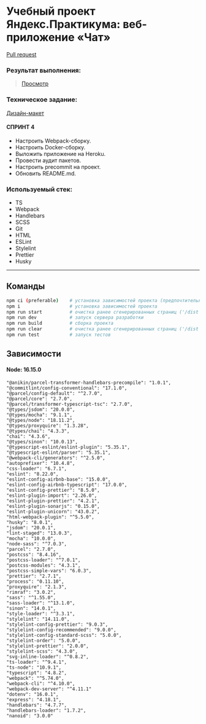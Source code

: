 # Учебный проект Яндекс.Практикума: веб-приложение «Чат»

[Pull request](https://github.com/Skro11-ru/middle.messenger.praktikum.yandex/pull/4)

### Результат выполнения:

> [Просмотр](https://messenger-yandex4.herokuapp.com/)

### Техническое задание:

[Дизайн-макет](<https://www.figma.com/file/51NeaiEV2zI7j3bUt5no6h/Chat_external_link-(Copy)?node-id=1%3A515>)

#### СПРИНТ 4

- Настроить Webpack-сборку.
- Настроить Docker-сборку.
- Выложить приложение на Heroku.
- Провести аудит пакетов.
- Настроить precommit на проект.
- Обновить README.md.

### Используемый стек:

- TS
- Webpack
- Handlebars
- SCSS
- Git
- HTML
- ESLint
- Stylelint
- Prettier
- Husky

---

## Команды

```bash
npm ci (preferable)    # установка зависимостей проекта (предпочтительный способ)
npm i                  # установка зависимостей проекта
npm run start          # очистка ранее сгенерированных страниц ('/dist'), сборка проекта, запуск веб-сервера (Express)
npm run dev            # запуск сервера разработки
npm run build          # сборка проекта
npm run clear          # очистка ранее сгенерированных страниц ('/dist')
npm run test           # запуск тестов
```

## Зависимости

#### Node: 16.15.0

    "@anikin/parcel-transformer-handlebars-precompile": "1.0.1",
    "@commitlint/config-conventional": "17.1.0",
    "@parcel/config-default": "^2.7.0",
    "@parcel/core": "2.7.0",
    "@parcel/transformer-typescript-tsc": "2.7.0",
    "@types/jsdom": "20.0.0",
    "@types/mocha": "9.1.1",
    "@types/node": "18.11.2",
    "@types/proxyquire": "1.3.28",
    "@types/chai": "4.3.3",
    "chai": "4.3.6",
    "@types/sinon": "10.0.13",
    "@typescript-eslint/eslint-plugin": "5.35.1",
    "@typescript-eslint/parser": "5.35.1",
    "@webpack-cli/generators": "^2.5.0",
    "autoprefixer": "10.4.8",
    "css-loader": "6.7.1",
    "eslint": "8.22.0",
    "eslint-config-airbnb-base": "15.0.0",
    "eslint-config-airbnb-typescript": "17.0.0",
    "eslint-config-prettier": "8.5.0",
    "eslint-plugin-import": "2.26.0",
    "eslint-plugin-prettier": "4.2.1",
    "eslint-plugin-sonarjs": "0.15.0",
    "eslint-plugin-unicorn": "43.0.2",
    "html-webpack-plugin": "^5.5.0",
    "husky": "8.0.1",
    "jsdom": "20.0.1",
    "lint-staged": "13.0.3",
    "mocha": "10.0.0",
    "node-sass": "^7.0.3",
    "parcel": "2.7.0",
    "postcss": "8.4.16",
    "postcss-loader": "^7.0.1",
    "postcss-modules": "4.3.1",
    "postcss-simple-vars": "6.0.3",
    "prettier": "2.7.1",
    "process": "0.11.10",
    "proxyquire": "2.1.3",
    "rimraf": "3.0.2",
    "sass": "^1.55.0",
    "sass-loader": "^13.1.0",
    "sinon": "14.0.1",
    "style-loader": "^3.3.1",
    "stylelint": "14.11.0",
    "stylelint-config-prettier": "9.0.3",
    "stylelint-config-recommended": "9.0.0",
    "stylelint-config-standard-scss": "5.0.0",
    "stylelint-order": "5.0.0",
    "stylelint-prettier": "2.0.0",
    "stylelint-scss": "4.3.0",
    "svg-inline-loader": "^0.8.2",
    "ts-loader": "^9.4.1",
    "ts-node": "10.9.1",
    "typescript": "4.8.2",
    "webpack": "^5.74.0",
    "webpack-cli": "^4.10.0",
    "webpack-dev-server": "^4.11.1"
    "dotenv": "16.0.1",
    "express": "4.18.1",
    "handlebars": "4.7.7",
    "handlebars-loader": "1.7.2",
    "nanoid": "3.0.0"

